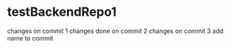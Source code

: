 # testBackendRepo1
changes on commit 1
changes done on commit 2
changes on commit 3
add name to commit
